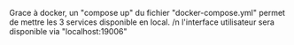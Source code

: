 Grace à docker, un "compose up" du fichier "docker-compose.yml" permet de mettre les 3 services disponible en local. /n
l'interface utilisateur sera disponible via "localhost:19006"

